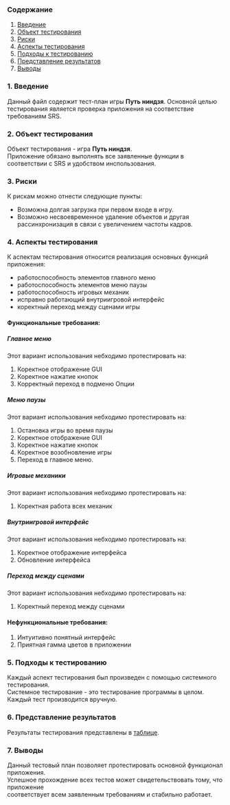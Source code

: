 ### Содержание
  1. [Введение](#1)
  2. [Объект тестирования](#2)
  3. [Риски](#3)
  4. [Аспекты тестирования](#4)
  5. [Подходы к тестированию](#5)
  6. [Представление результатов](#6)
  7. [Выводы](#7)

<a name="1"></a>
### 1. Введение
  Данный файл содержит тест-план игры **Путь ниндзя**. Основной целью тестирования является
  проверка приложения на соответствие требованиям SRS.

<a name="2"></a>
### 2. Объект тестирования
Объект тестирования -  игра **Путь ниндзя**.    
Приложение обязано выполнять все заявленные функции в соответствии с SRS и удобством инспользования.

<a name="3"></a>
### 3. Риски
К рискам можно отнести следующие пункты:
* Возможна долгая загрузка при первом входе в игру.
* Возможно несвоевременное удаление объектов и другая рассинхронизация в связи с увеличением частоты кадров.

<a name="4"></a>
### 4. Аспекты тестирования
К аспектам тестирования относится реализация основных функций приложения:
* работоспособность элементов главного меню
* работоспособность элементов меню паузы
* работоспособность игровых механик
* исправно работающий внутриигровой интерфейс
* коректный переход между сценами игры

#### Функциональные требования:

##### Главное меню
Этот вариант использования небходимо протестировать на:
1. Коректное отображение GUI
2. Коректное нажатие кнопок
3. Корректный переход в подменю Опции

##### Меню паузы
Этот вариант использования небходимо протестировать на:
1. Остановка игры во время паузы
2. Коректное отображение GUI
3. Коректное нажатие кнопок
4. Коректное возобновление игры
5. Переход в главное меню.

##### Игровые механики
Этот вариант использования небходимо протестировать на:
1. Коректная работа всех механик

##### Внутриигровой интерфейс
Этот вариант использования небходимо протестировать на:
1. Коректное отображение интерфейса
2. Обновление интерфейса

##### Переход между сценами
Этот вариант использования небходимо протестировать на:
1. Коректный переход между сценами

#### Нефункциональные требования:
1. Интуитивно понятный интерфейс
2. Приятная гамма цветов в приложении  

<a name="5"></a>
### 5. Подходы к тестированию
Каждый аспект тестирования был произведен с помощью системного тестирования.  
Системное тестирование - это тестирование программы в целом.  
Каждый тест производится вручную.  

<a name="6"></a>
### 6. Представление результатов
Результаты тестирования представлены в [таблице](test_result.md).

<a name="7"></a>
### 7. Выводы
Данный тестовый план позволяет протестировать основной функционал приложения.  
Успешное прохождение всех тестов может свидетельствовать тому, что приложение  
соответствует всем заявленным требованиям и стабильно работает.

